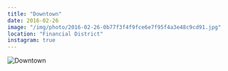```yaml
---
title: "Downtown"
date: 2016-02-26
image: "/img/photo/2016-02-26-0b77f3f4f9fce6e7f95f4a3e48c9cd91.jpg"
location: "Financial District"
instagram: true
---
```


![Downtown](/img/photo/2016-02-26-0b77f3f4f9fce6e7f95f4a3e48c9cd91.jpg)
